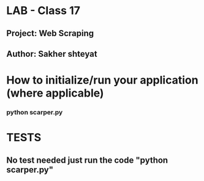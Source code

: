 # LAB - Class 17
## Project: Web Scraping
## Author: Sakher shteyat 



# How to initialize/run your application (where applicable)

 ### python scarper.py

# TESTS
## No test needed just run the code "python scarper.py"
